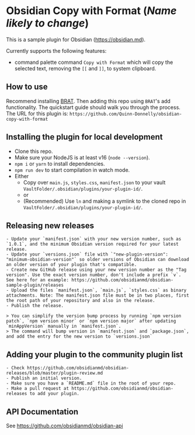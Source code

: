 # Obsidian Copy with Format (_Name likely to change_)

This is a sample plugin for Obsidian (https://obsidian.md).

Currently supports the following features:
- command palette command `Copy with Format` which will copy the selected text, removing the `[[` and `]]`, to system clipboard.

## How to use

Recommend installing [BRAT](https://tfthacker.com/brat-quick-guide). Then adding this repo using `BRAT`'s add functionality. The
quickstart guide should walk you through the process. The URL for this plugin is:
`https://github.com/Quinn-Donnelly/obsidian-copy-with-format`


## Installing the plugin for local development

- Clone this repo.
- Make sure your NodeJS is at least v16 (`node --version`).
- `npm i` or `yarn` to install dependencies.
- `npm run dev` to start compilation in watch mode.
- Either
    - Copy over `main.js`, `styles.css`, `manifest.json` to your vault `VaultFolder/.obsidian/plugins/your-plugin-id/`.
    - or
    - (Recommended) Use `ln` and making a symlink to the cloned repo in `VaultFolder/.obsidian/plugins/your-plugin-id/`.

## Releasing new releases

    - Update your `manifest.json` with your new version number, such as `1.0.1`, and the minimum Obsidian version required for your latest release.
    - Update your `versions.json` file with `"new-plugin-version": "minimum-obsidian-version"` so older versions of Obsidian can download an older version of your plugin that's compatible.
    - Create new GitHub release using your new version number as the "Tag version". Use the exact version number, don't include a prefix `v`. See here for an example: https://github.com/obsidianmd/obsidian-sample-plugin/releases
    - Upload the files `manifest.json`, `main.js`, `styles.css` as binary attachments. Note: The manifest.json file must be in two places, first the root path of your repository and also in the release.
    - Publish the release.

    > You can simplify the version bump process by running `npm version patch`, `npm version minor` or `npm version major` after updating `minAppVersion` manually in `manifest.json`.
    > The command will bump version in `manifest.json` and `package.json`, and add the entry for the new version to `versions.json`

## Adding your plugin to the community plugin list

    - Check https://github.com/obsidianmd/obsidian-releases/blob/master/plugin-review.md
    - Publish an initial version.
    - Make sure you have a `README.md` file in the root of your repo.
    - Make a pull request at https://github.com/obsidianmd/obsidian-releases to add your plugin.

## API Documentation

See https://github.com/obsidianmd/obsidian-api
